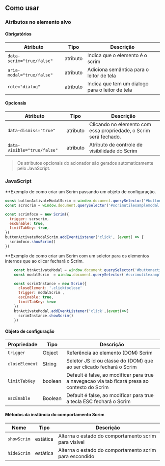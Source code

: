 ## Como usar

### Atributos no elemento alvo

#### Obrigatórios

| Atributo                  | Tipo     | Descrição                                       |
| ------------------------- | -------- | ----------------------------------------------- |
| `data-scrim="true/false"` | atributo | Indica que o elemento é o scrim                 |
| `aria-modal="true/false"` | atributo | Adiciona semântica para o leitor de tela        |
| `role="dialog"`           | atributo | Indica que tem um dialogo para o leitor de tela |

#### Opcionais

| Atributo                    | Tipo     | Descrição                                                        |
| --------------------------- | -------- | ---------------------------------------------------------------- |
| `data-dismiss="true"`       | atributo | Clicando no elemento com essa propriedade, o Scrim será fechado. |
| `data-visible="true/false"` | atributo | Atributo de controle de visibilidade do Scrim                    |

> Os atributos opcionais do acionador são gerados automaticamente pelo JavaScript.

### JavaScript

\*\*Exemplo de como criar um Scrim passando um objeto de configuração.

```javascript
const buttonActivateModalScrim = window.document.querySelector('#buttonactivatemodal')
const scrscrim = window.document.querySelector('#scrimutilexamplemodal')

const scrimfoco = new Scrim({
  trigger: scrscrim,
  escEnable: true,
  limitTabKey: true,
})
buttonActivateModalScrim.addEventListener('click', (event) => {
  scrimfoco.showScrim()
})
```

\*\*Exemplo de como criar um Scrim com um seletor para os elementos internos que ao clicar fechará o Scrim.

```javascript
    const btnActivateModal = window.document.querySelector('#buttonactivatemodal')
    const modalScrim  = window.document.querySelector('#scrimutilexamplemodal')

    const scrimInstance = new Scrim({
      closeElement: '.clicktoclose'
      trigger: modalScrim ,
      escEnable: true,
      limitTabKey: true
    })
    btnActivateModal.addEventListener('click',(event)=>{
      scrimInstance.showScrim()
    })
```

#### Objeto de configuração

| Propriedade    | Tipo    | Descrição                                                                                     |
| -------------- | ------- | --------------------------------------------------------------------------------------------- |
| `trigger`      | Object  | Referência ao elemento (DOM) Scrim                                                            |
| `closeElement` | String  | Seletor JS id ou classe do (DOM) que ao ser clicado fechará o Scrim                           |
| `limitTabKey`  | boolean | Default é false, ao modificar para true a navegacao via tab ficará presa ao contexto do Scrim |
| `escEnable`    | Boolean | Default é false, ao modificar para true a tecla ESC fechará o Scrim                           |

#### Métodos da instância do comportamento Scrim

| Nome        | Tipo     | Descrição                                              |
| ----------- | -------- | ------------------------------------------------------ |
| `showScrim` | estática | Alterna o estado do comportamento scrim para visível   |
| `hideScrim` | estática | Alterna o estado do comportamento scrim para escondido |
